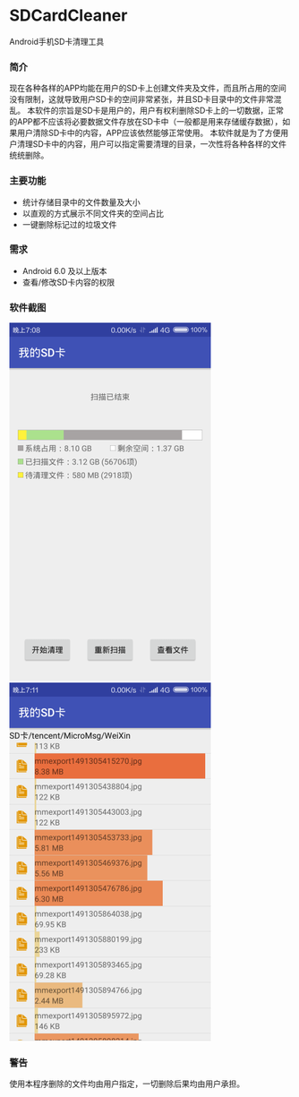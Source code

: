 # SDCardCleaner

Android手机SD卡清理工具

### 简介

现在各种各样的APP均能在用户的SD卡上创建文件夹及文件，而且所占用的空间没有限制，这就导致用户SD卡的空间非常紧张，并且SD卡目录中的文件非常混乱。
本软件的宗旨是SD卡是用户的，用户有权利删除SD卡上的一切数据，正常的APP都不应该将必要数据文件存放在SD卡中（一般都是用来存储缓存数据），如果用户清除SD卡中的内容，APP应该依然能够正常使用。
本软件就是为了方便用户清理SD卡中的内容，用户可以指定需要清理的目录，一次性将各种各样的文件统统删除。

### 主要功能

+ 统计存储目录中的文件数量及大小
+ 以直观的方式展示不同文件夹的空间占比
+ 一键删除标记过的垃圾文件

### 需求

* Android 6.0 及以上版本
* 查看/修改SD卡内容的权限

### 软件截图

![扫描界面](readme_res/Screenshot_scan.png)&nbsp;
![文件列表](readme_res/Screenshot_fileList.png)

### 警告
使用本程序删除的文件均由用户指定，一切删除后果均由用户承担。